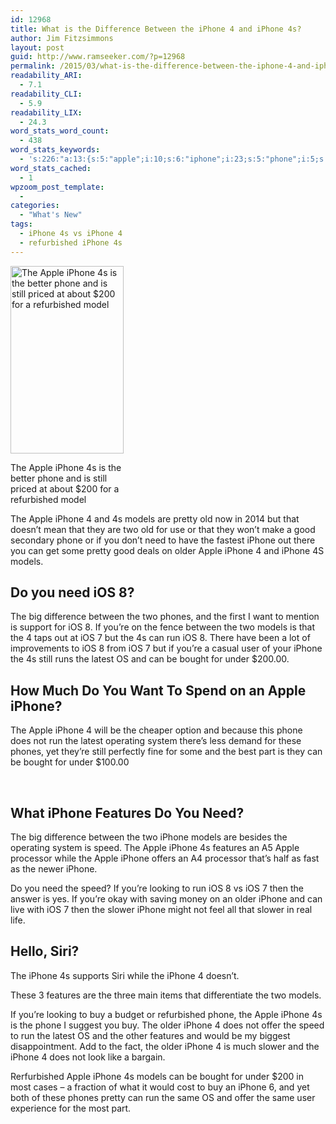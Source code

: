 ```yaml
---
id: 12968
title: What is the Difference Between the iPhone 4 and iPhone 4s?
author: Jim Fitzsimmons
layout: post
guid: http://www.ramseeker.com/?p=12968
permalink: /2015/03/what-is-the-difference-between-the-iphone-4-and-iphone-4s/
readability_ARI:
  - 7.1
readability_CLI:
  - 5.9
readability_LIX:
  - 24.3
word_stats_word_count:
  - 438
word_stats_keywords:
  - 's:226:"a:13:{s:5:"apple";i:10;s:6:"iphone";i:23;s:5:"phone";i:5;s:6:"models";i:6;s:6:"pretty";i:3;s:4:"need";i:4;s:5:"older";i:4;s:6:"phones";i:3;s:6:"latest";i:3;s:6:"bought";i:3;s:8:"features";i:4;s:5:"speed";i:3;s:6:"slower";i:3;}";'
word_stats_cached:
  - 1
wpzoom_post_template:
  - 
categories:
  - "What's New"
tags:
  - iPhone 4s vs iPhone 4
  - refurbished iPhone 4s
---
```

<div id="attachment_12969" style="width: 191px" class="wp-caption alignleft">
  <img class="wp-image-12969 size-medium" src="http://www.ramseeker.com/wp-content/uploads/2015/03/Screenshot-2015-03-31-at-6.36.42-AM-181x300.png" alt="The Apple iPhone 4s is the better phone and is still priced at about  $200 for a refurbished model" width="181" height="300" />
  
  <p class="wp-caption-text">
    The Apple iPhone 4s is the better phone and is still priced at about $200 for a refurbished model
  </p>
</div>

The Apple iPhone 4 and 4s models are pretty old now in 2014 but that doesn&#8217;t mean that they are two old for use or that they won&#8217;t make a good secondary phone or if you don&#8217;t need to have the fastest iPhone out there you can get some pretty good deals on older Apple iPhone 4 and iPhone 4S models.

## Do you need iOS 8?

The big difference between the two phones, and the first I want to mention is support for iOS 8. If you&#8217;re on the fence between the two models is that the 4 taps out at iOS 7 but the 4s can run iOS 8. There have been a lot of improvements to iOS 8 from iOS 7 but if you&#8217;re a casual user of your iPhone the 4s still runs the latest OS and can be bought for under $200.00.

<!--more-->

<div id="asa-c4e701022e48016f3547c26404c1e753" class="asa_async_container asa_async_container_default">
</div>



## How Much Do You Want To Spend on an Apple iPhone?

The Apple iPhone 4 will be the cheaper option and because this phone does not run the latest operating system there&#8217;s less demand for these phones, yet they&#8217;re still perfectly fine for some and the best part is they can be bought for under $100.00

&nbsp;

<div id="asa-42a76b9a3a38eb8015e48819779a2503" class="asa_async_container asa_async_container_default">
</div>



## What iPhone Features Do You Need?

The big difference between the two iPhone models are besides the operating system is speed. The Apple iPhone 4s features an A5 Apple processor while the Apple iPhone offers an A4 processor that&#8217;s half as fast as the newer iPhone.

Do you need the speed? If you&#8217;re looking to run iOS 8 vs iOS 7 then the answer is yes. If you&#8217;re okay with saving money on an older iPhone and can live with iOS 7 then the slower iPhone might not feel all that slower in real life.

## Hello, Siri?

The iPhone 4s supports Siri while the iPhone 4 doesn&#8217;t.

These 3 features are the three main items that differentiate the two models.

If you&#8217;re looking to buy a budget or refurbished phone, the Apple iPhone 4s is the phone I suggest you buy. The older iPhone 4 does not offer the speed to run the latest OS and the other features and would be my biggest disappointment. Add to the fact, the older iPhone 4 is much slower and the iPhone 4 does not look like a bargain.

Rerfurbished Apple iPhone 4s models can be bought for under $200 in most cases &#8211; a fraction of what it would cost to buy an iPhone 6, and yet both of these phones pretty can run the same OS and offer the same user experience for the most part.

<div id="asa-d9e21d7516c051c100d9a7d7908100c2" class="asa_async_container asa_async_container_default">
</div>